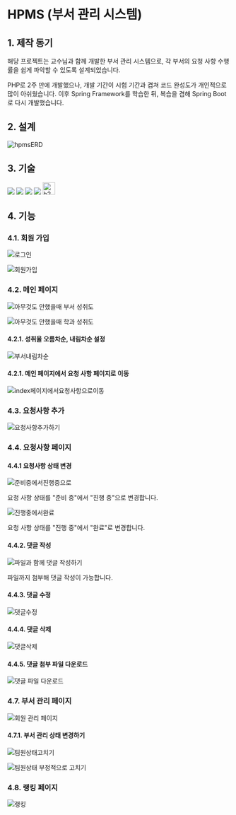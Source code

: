 # HPMS (부서 관리 시스템)
## 1. 제작 동기
해당 프로젝트는 교수님과 함께 개발한 부서 관리 시스템으로, 각 부서의 요청 사항 수행률을 쉽게 파악할 수 있도록 설계되었습니다.

PHP로 2주 만에 개발했으나, 개발 기간이 시험 기간과 겹쳐 코드 완성도가 개인적으로 많이 아쉬웠습니다. 이후 Spring Framework를 학습한 뒤, 복습을 겸해 Spring Boot로 다시 개발했습니다.


## 2. 설계
![hpmsERD](https://github.com/coldsteelpope/hpms/assets/128117575/a44ff3cc-0a52-4d50-a9d7-3f812caeb6e0)

## 3. 기술
<img src="https://img.shields.io/badge/java-007396?style=for-the-badge&logo=java&logoColor=white"> <img src="https://img.shields.io/badge/springboot-6DB33F?style=for-the-badge&logo=spring&logoColor=white"> <img src="https://img.shields.io/badge/bootstrap-7952B3?style=for-the-badge&logo=bootstrap&logoColor=white"> <img src="https://img.shields.io/badge/thymeleaf-005F0F?style=for-the-badge&logo=thymeleaf&logoColor=white"> <img src="https://github.com/coldsteelpope/minitube/assets/128117575/67c28619-635c-42a4-a39a-a48dec9b1201" alt="h2database" height="27.99">

## 4. 기능

### 4.1. 회원 가입
![로그인](https://github.com/coldsteelpope/hpms/assets/128117575/a2e8f618-62a9-4be0-92d6-5e14087eaf07)

![회원가입](https://github.com/coldsteelpope/hpms/assets/128117575/7da47a05-6210-4372-bd28-1ade213d7724)

### 4.2. 메인 페이지
![아무것도 안했을때 부서 성취도](https://github.com/coldsteelpope/hpms/assets/128117575/134bc652-9435-4b44-85af-1570258b5789)

![아무것도 안했을때 학과 성취도](https://github.com/coldsteelpope/hpms/assets/128117575/a3f1c88d-39e8-40d9-a4fd-2836d138e467)

#### 4.2.1. 성취율 오름차순, 내림차순 설정
![부서내림차순](https://github.com/coldsteelpope/hpms/assets/128117575/92745e2f-4a31-4125-ada3-d2c9d8c676ba)

#### 4.2.1. 메인 페이지에서 요청 사항 페이지로 이동
![index페이지에서요청사항으로이동](https://github.com/coldsteelpope/hpms/assets/128117575/06c4e31c-2911-4d38-9abb-18a719574185)

### 4.3. 요청사항 추가
![요청사항추가하기](https://github.com/coldsteelpope/hpms/assets/128117575/cbfaf1d9-79e6-4c0e-9b26-9b3916a6a678)

### 4.4. 요청사항 페이지
#### 4.4.1 요청사항 상태 변경
![준비중에서진행중으로](https://github.com/coldsteelpope/hpms/assets/128117575/4e5449b2-4970-4e1e-877c-9bf5f2aa556d)

요청 사항 상태를 "준비 중"에서 "진행 중"으로 변경합니다.

![진행중에서완료](https://github.com/coldsteelpope/hpms/assets/128117575/0c9f0fad-aff6-4db2-87bc-441eb819d235)

요청 사항 상태를 "진행 중"에서 "완료"로 변경합니다.

#### 4.4.2. 댓글 작성
![파일과 함께 댓글 작성하기](https://github.com/coldsteelpope/hpms/assets/128117575/3c70af8d-16c4-48be-83ca-dbc1f8c7f724)

파일까지 첨부해 댓글 작성이 가능합니다.

#### 4.4.3. 댓글 수정
![댓글수정](https://github.com/coldsteelpope/hpms/assets/128117575/0ba6940f-8a68-4224-8cbc-ec6126f276b0)

#### 4.4.4. 댓글 삭제
![댓글삭제](https://github.com/coldsteelpope/hpms/assets/128117575/8b8ce378-5723-4073-b6a8-35a0465f07bf)

#### 4.4.5. 댓글 첨부 파일 다운로드
![댓글 파일 다운로드](https://github.com/coldsteelpope/hpms/assets/128117575/30bf48be-6390-4195-8214-226f7d2ba77d)

### 4.7. 부서 관리 페이지
![회원 관리 페이지](https://github.com/coldsteelpope/hpms/assets/128117575/7a701bfc-9a9c-47b0-b20e-5c18d02abb6f)

#### 4.7.1. 부서 관리 상태 변경하기
![팀원상태고치기](https://github.com/coldsteelpope/hpms/assets/128117575/2057e1a6-d93a-4ad1-b710-139645e8dc67)

![팀원상태 부정적으로 고치기](https://github.com/coldsteelpope/hpms/assets/128117575/5b16fd0d-084b-4191-b6eb-e422a4aac50c)

### 4.8. 랭킹 페이지
![랭킹](https://github.com/coldsteelpope/hpms/assets/128117575/898a827a-ed26-424b-a786-18aee3fa7815)
